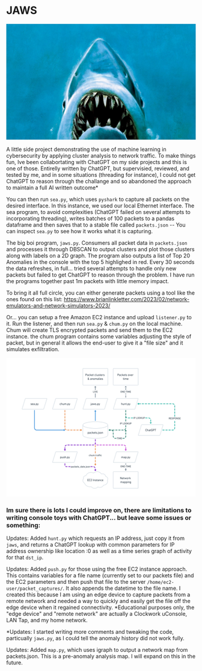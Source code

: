 # JAWS
![hehe](/assets/ohey.jpeg)

A little side project demonstrating the use of machine learning in cybersecurity by applying cluster analysis to network traffic. To make things fun, Ive been collabortating with ChatGPT on my side projects and this is one of those. Entirelly written by ChatGPT, but supervisied, reviewed, and tested by me, and in some situations (threading for instance), I could not get ChatGPT to reason through the challange and so abandoned the approach to maintain a full AI written outcome*

You can then run `sea.py`, which uses `pyshark` to capture all packets on the desired interface. In this instance, we used our local Ethernet interface. The sea program, to avoid complexities (ChatGPT failed on several attempts to incorporating threading), writes batches of 100 packets to a pandas dataframe and then saves that to a stable file called `packets.json` -- You can inspect `sea.py` to see how it works what it is capturing.

The big boi program, `jaws.py`. Consumers all packet data in `packets.json` and processes it through DBSCAN to output clusters and plot those clusters along with labels on a 2D graph. The program also outputs a list of Top 20 Anomalies in the console with the top 5 highlighed in red. Every 30 seconds the data refreshes, in full... tried several attempts to handle only new packets but failed to get ChatGPT to reason through the problem. I have run the programs together past 1m packets with little memory impact.

To bring it all full circle, you can either generate packets using a tool like the ones found on this list:
https://www.brianlinkletter.com/2023/02/network-emulators-and-network-simulators-2023/

Or... you can setup a free Amazon EC2 instance and upload `listener.py` to it. Run the listener, and then run `sea.py` & `chum.py` on the local machine. Chum will create TLS encrypted packets and send them to the EC2 instance. the chum program contains some variables adjusting the style of packet, but in general it allows the end-user to give it a "file size" and it simulates exfiltration.

![the diagram!](/assets/diagram_3.png)

### Im sure there is lots I could improve on, there are limitations to writing console toys with ChatGPT... but leave some issues or something:

Updates: Added `hunt.py` which requests an IP address, just copy it from `jaws`, and returns a ChatGPT lookup with common parameters for IP address ownership like location :0 as well as a time series graph of activity for that `dst_ip`.

Updates: Added `push.py` for those using the free EC2 instance approach. This contains variables for a file name (currently set to our packets file) and the EC2 parameters and then push that file to the server `/home/ec2-user/packet_captures/`. It also appends the datetime to the file name. I created this because I am using an edge device to capture packets from a remote network and needed a way to quickly and easily get the file off the edge device when it regained connectivity. *Educational purposes only, the "edge device" and "remote network" are actually a Clockwork uConsole, LAN Tap, and my home network.

*Updates: I started writing more comments and tweaking the code, particually `jaws.py`, as I could tell the anomaly history did not work fully.

Updates: Added `map.py`, which uses igraph to output a network map from packets.json. This is a pre-anomaly analysis map. I will expand on this in the future.
